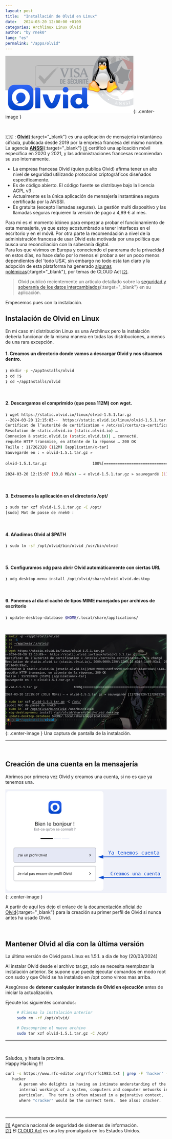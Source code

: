 ```yaml
---
layout: post
title:  "Installación de Olvid en Linux"
date:   2024-03-20 12:00:00 +0100
categories: Archlinux Linux Olvid
author: "by rnek0"
lang: "es"
permalink: "/apps/olvid"
---
```

<a name="inicio"></a>
![Olvide App for Linux](/assets/olvid/Olvid-Linux.png){: .center-image }

&nbsp;

🇪🇸 : [**Olvid**](https://www.olvid.io){:target="_blank"} es una aplicación de mensajería instantánea cifrada, publicada desde 2019 por la empresa francesa del mismo nombre. La agencia [**ANSSI**](https://cyber.gouv.fr/){:target="_blank"} <small>[[1]](#anssi)</small> certificó una aplicación móvil específica en 2020 y 2021, y las administraciones francesas recomiendan su uso internamente. 

- La empresa francesa Olvid (quien publica Olvid) afirma tener un alto nivel de seguridad utilizando protocolos criptográficos diseñados específicamente. 
- Es de código abierto. El código fuente se distribuye bajo la licencia AGPL v3 .
- Actualmente es la única aplicación de mensajería instantánea segura certificada por la ANSSI.
- Es gratuita (excepto llamadas seguras). La gestión multi dispositivo y las llamadas seguras requieren la versión de pago a 4,99 € al mes.


Para mi es el momento idóneo para empezar a probar el funcionamiento de esta mensajería, ya que estoy acostumbrado a tener interfaces en el escritorio y en el móvil. Por otra parte la recomendación a nivel de la administración francesa de usar Olvid esta motivada por una política que busca una reconciliación con la soberanía digital.  
Para los que vivimos en Europa y conociendo el panorama de la privacidad en estos días, no hace daño por lo menos el probar a ser un poco menos dependientes del 'todo USA', sin embargo no todo esta tan claro y la adopción de esta plataforma ha generado [algunas polémicas](https://fr.wikipedia.org/wiki/Olvid#Critiques_en_France){:target="_blank"}, por temas de CLOUD Act <small>[[2]](#cloud_act)</small>.  

> Olvid publicó recientemente un artículo detallado sobre la [seguridad y soberanía de los datos intercambiados](https://www.olvid.io/faq/questions-d-actualite/){:target="_blank"} en su aplicación.

Empecemos pues con la instalación.

## Instalación de Olvid en Linux

En mi caso mi distribución Linux es una Archlinux pero la instalación debería funcionar de la misma manera en todas las distribuciones, a menos de una rara excepción.

#### 1. Creamos un directorio donde vamos a descargar Olvid y nos situamos dentro.

```bash
❯ mkdir -p ~/appInstalls/olvid
❯ cd !$
❯ cd ~/appInstalls/olvid
```

&nbsp;

#### 2. Descargamos el comprimido (que pesa 112M) con wget.

```bash
❯ wget https://static.olvid.io/linux/olvid-1.5.1.tar.gz
--2024-03-20 12:15:03--  https://static.olvid.io/linux/olvid-1.5.1.tar.gz
Certificat de l’autorité de certification « /etc/ssl/certs/ca-certificates.crt » chargé
Résolution de static.olvid.io (static.olvid.io) … 
Connexion à static.olvid.io (static.olvid.io)| … connecté.
requête HTTP transmise, en attente de la réponse … 200 OK
Taille : 117262328 (112M) [application/x-tar]
Sauvegarde en : « olvid-1.5.1.tar.gz »

olvid-1.5.1.tar.gz                    100%[=========================================================================>] 111,83M  33,8MB/s    ds 3,3s    

2024-03-20 12:15:07 (33,8 MB/s) — « olvid-1.5.1.tar.gz » sauvegardé [117262328/117262328]
```

&nbsp;

#### 3. Extraemos la aplicación en el directorio /opt/ 

```bash
❯ sudo tar xzf olvid-1.5.1.tar.gz -C /opt/
[sudo] Mot de passe de rnek0 : 
```

&nbsp;

#### 4. Añadimos Olvid al $PATH

```bash
❯ sudo ln -sf /opt/olvid/bin/olvid /usr/bin/olvid
```

&nbsp;

#### 5. Configuramos xdg para abrir Olvid automáticamente con ciertas URL

```bash
❯ xdg-desktop-menu install /opt/olvid/share/olvid-olvid.desktop
```

&nbsp;

#### 6. Ponemos al dia el caché de tipos MIME manejados por archivos de escritorio

```bash
❯ update-desktop-database $HOME/.local/share/applications/
```

&nbsp;

![Instalación de Olvid en la Terminal](/assets/olvid/install.png){: .center-image }
Una captura de pantalla de la instalación.

---

&nbsp;

## Creación de una cuenta en la mensajería  

Abrimos por primera vez Olvid y creamos una cuenta, si no es que ya tenemos una.  

![Lanzando Olvid por primera vez](/assets/olvid/first_start2.png){: .center-image }


A partir de aquí les dejo el enlace de la [documentación oficial de Olvid](https://olvid.io/faq/create-your-first-olvid-profile/){:target="_blank"} para la creación su primer perfil de Olvid si nunca antes ha usado Olvid.

&nbsp;

## Mantener Olvid al dia con la última versión

La última versión de Olvid para Linux es 1.5.1. a dia de hoy (20/03/2024)

Al instalar Olvid desde el archivo tar.gz, solo se necesita reemplazar la instalación anterior. Se supone que puede ejecutar comandos en modo root con sudo y que Olvid se ha instalado en /opt como vimos mas arriba.

Asegúrese de **detener cualquier instancia de Olvid en ejecución** antes de iniciar la actualización.

Ejecute los siguientes comandos:

```bash
     # Elimina la instalación anterior
     sudo rm -rf /opt/olvid/
```

```bash
     # Descomprime el nuevo archivo
     sudo tar xzf olvid-1.5.1.tar.gz -C /opt/
```

---

&nbsp;

Saludos, y hasta la proxima.  
Happy Hacking !!!

```bash
curl -s https://www.rfc-editor.org/rfc/rfc1983.txt | grep -F 'hacker' --context=5 | sed -n 19,24p
   hacker
      A person who delights in having an intimate understanding of the
      internal workings of a system, computers and computer networks in
      particular.  The term is often misused in a pejorative context,
      where "cracker" would be the correct term.  See also: cracker.
```

&nbsp;

---

<a name="anssi"></a>
[[1]](#inicio "Retornar al enlace inicial") Agencia nacional de seguridad de sistemas de información.  
<a name="cloud_act"></a>
[[2]](#inicio "Retornar al enlace inicial") El [CLOUD Act](https://en.wikipedia.org/wiki/CLOUD_Act) es una ley promulgada en los Estados Unidos.